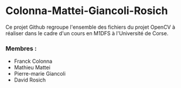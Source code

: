# Colonna-Mattei-Giancoli-Rosich

Ce projet Github regroupe l'ensemble des fichiers du projet OpenCV à réaliser dans le cadre d'un cours en M1DFS à l'Université de Corse.

### Membres :
- Franck Colonna
- Mathieu Mattei
- Pierre-marie Giancoli
- David Rosich
